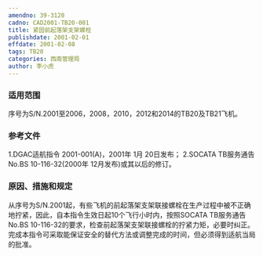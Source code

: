 ```yaml
---
amendno: 39-3120
cadno: CAD2001-TB20-001
title: 紧固前起落架支架螺栓
publishdate: 2001-02-01
effdate: 2001-02-08
tags: TB20
categories: 西南管理局
author: 李小虎
---
```


### 适用范围 
序号为S/N.2001至2006，2008，2010，2012和2014的TB20及TB21飞机。

### 参考文件
1.DGAC适航指令 2001-001(A)，2001年 1月 20日发布； 
2.SOCATA TB服务通告 No.BS 10-116-32(2000年 12月发布)或其以后的修订。

### 原因、措施和规定 
从序号为S/N.2001起，有些飞机的前起落架支架联接螺栓在生产过程中被不正确地拧紧，因此，自本指令生效日起10个飞行小时内，按照SOCATA TB服务通告No.BS 10-116-32的要求，检查前起落架支架联接螺栓的拧紧力矩，必要时纠正。
完成本指令可采取能保证安全的替代方法或调整完成的时间，但必须得到适航当局的批准。
